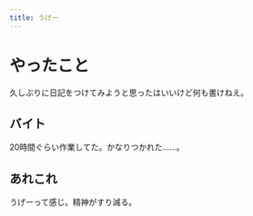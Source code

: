 ```yaml
---
title: うげー
---
```


# やったこと

久しぶりに日記をつけてみようと思ったはいいけど何も書けねえ。

## バイト

20時間ぐらい作業してた。かなりつかれた……。

## あれこれ

うげーって感じ。精神がすり減る。
